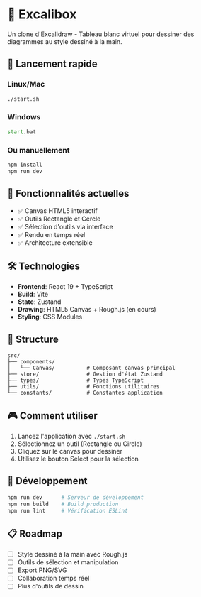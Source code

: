# 🎨 Excalibox

Un clone d'Excalidraw - Tableau blanc virtuel pour dessiner des diagrammes au style dessiné à la main.

## 🚀 Lancement rapide

### Linux/Mac
```bash
./start.sh
```

### Windows
```cmd
start.bat
```

### Ou manuellement
```bash
npm install
npm run dev
```

## 🎯 Fonctionnalités actuelles

- ✅ Canvas HTML5 interactif
- ✅ Outils Rectangle et Cercle
- ✅ Sélection d'outils via interface
- ✅ Rendu en temps réel
- ✅ Architecture extensible

## 🛠️ Technologies

- **Frontend**: React 19 + TypeScript
- **Build**: Vite
- **State**: Zustand
- **Drawing**: HTML5 Canvas + Rough.js (en cours)
- **Styling**: CSS Modules

## 📁 Structure

```
src/
├── components/
│   └── Canvas/          # Composant canvas principal
├── store/               # Gestion d'état Zustand
├── types/               # Types TypeScript
├── utils/               # Fonctions utilitaires
└── constants/           # Constantes application
```

## 🎮 Comment utiliser

1. Lancez l'application avec `./start.sh`
2. Sélectionnez un outil (Rectangle ou Circle)
3. Cliquez sur le canvas pour dessiner
4. Utilisez le bouton Select pour la sélection

## 🔄 Développement

```bash
npm run dev      # Serveur de développement
npm run build    # Build production
npm run lint     # Vérification ESLint
```

## 📋 Roadmap

- [ ] Style dessiné à la main avec Rough.js
- [ ] Outils de sélection et manipulation
- [ ] Export PNG/SVG
- [ ] Collaboration temps réel
- [ ] Plus d'outils de dessin